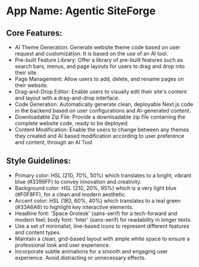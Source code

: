 # **App Name**: Agentic SiteForge

## Core Features:

- AI Theme Generation: Generate website theme code based on user request and customization. It is based on the use of an AI tool.
- Pre-built Feature Library: Offer a library of pre-built features such as search bars, menus, and page layouts for users to drag and drop into their site.
- Page Management: Allow users to add, delete, and rename pages on their website.
- Drag-and-Drop Editor: Enable users to visually edit their site's content and layout with a drag-and-drop interface.
- Code Generation: Automatically generate clean, deployable Next.js code in the backend based on user configurations and AI-generated content.
- Downloadable Zip File: Provide a downloadable zip file containing the complete website code, ready to be deployed.
- Content Modification: Enable the users to change between any themes they created and AI based modification according to user preference and content, through an AI Tool

## Style Guidelines:

- Primary color: HSL (210, 70%, 50%) which translates to a bright, vibrant blue (#3399FF) to convey innovation and creativity.
- Background color: HSL (210, 20%, 95%) which is a very light blue (#F0F8FF), for a clean and modern aesthetic.
- Accent color: HSL (180, 60%, 40%) which translates to a teal green (#33A6A6) to highlight key interactive elements.
- Headline font: 'Space Grotesk' (sans-serif) for a tech-forward and modern feel; body font: 'Inter' (sans-serif) for readability in longer texts.
- Use a set of minimalist, line-based icons to represent different features and content types.
- Maintain a clean, grid-based layout with ample white space to ensure a professional look and user experience.
- Incorporate subtle animations for a smooth and engaging user experience. Avoid distracting or unnecessary effects.